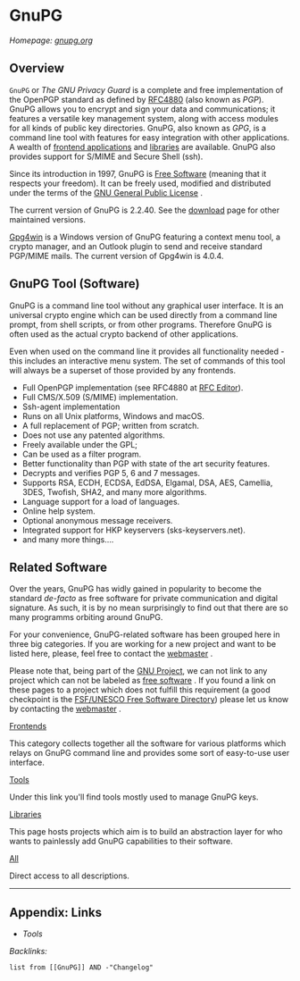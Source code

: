 # GnuPG

*Homepage: [gnupg.org](https://gnupg.org/index.html)*

## Overview

`GnuPG` or *The GNU Privacy Guard* is a complete and free implementation of the OpenPGP standard as defined by [RFC4880](https://www.ietf.org/rfc/rfc4880.txt) (also known as *PGP*). GnuPG allows you to encrypt and sign your data and communications; it features a versatile key management system, along with access modules for all kinds of public key directories. GnuPG, also known as *GPG*, is a command line tool with features for easy integration with other applications. A wealth of [frontend applications](https://gnupg.org/software/frontends.html) and [libraries](https://gnupg.org/software/libraries.html) are available. GnuPG also provides support for S/MIME and Secure Shell (ssh).

Since its introduction in 1997, GnuPG is [Free Software](https://www.gnu.org/philosophy/free-sw.html) (meaning that it respects your freedom). It can be freely used, modified and distributed under the terms of the [GNU General Public License](https://www.gnu.org/copyleft/gpl.html) .

The current version of GnuPG is 2.2.40. See the [download](https://gnupg.org/download/index.html) page for other maintained versions.

[Gpg4win](https://www.gpg4win.org/) is a Windows version of GnuPG featuring a context menu tool, a crypto manager, and an Outlook plugin to send and receive standard PGP/MIME mails. The current version of Gpg4win is 4.0.4.

## GnuPG Tool (Software)

GnuPG is a command line tool without any graphical user interface. It is an universal crypto engine which can be used directly from a command line prompt, from shell scripts, or from other programs. Therefore GnuPG is often used as the actual crypto backend of other applications.

Even when used on the command line it provides all functionality needed - this includes an interactive menu system. The set of commands of this tool will always be a superset of those provided by any frontends.

* Full OpenPGP implementation (see RFC4880 at [RFC Editor](http://www.rfc-editor.org/)).
* Full CMS/X.509 (S/MIME) implementation.
* Ssh-agent implementation
* Runs on all Unix platforms, Windows and macOS.
* A full replacement of PGP; written from scratch.
* Does not use any patented algorithms.
* Freely available under the GPL;
* Can be used as a filter program.
* Better functionality than PGP with state of the art security features.
* Decrypts and verifies PGP 5, 6 and 7 messages.
* Supports RSA, ECDH, ECDSA, EdDSA, Elgamal, DSA, AES, Camellia, 3DES, Twofish, SHA2, and many more algorithms.
* Language support for a load of languages.
* Online help system.
* Optional anonymous message receivers.
* Integrated support for HKP keyservers (sks-keyservers.net).
* and many more things….

## Related Software

Over the years, GnuPG has widly gained in popularity to become the standard *de-facto* as free software for private communication and digital signature. As such, it is by no mean surprisingly to find out that there are so many programms orbiting around GnuPG.

For your convenience, GnuPG-related software has been grouped here in three big categories. If you are working for a new project and want to be listed here, please, feel free to contact the [webmaster](mailto:webmaster@gnupg.org) .

Please note that, being part of the [GNU Project](http://www.gnu.org/), we can not link to any project which can not be labeled as [free software](http://www.gnu.org/philosophy/free-sw.html) . If you found a link on these pages to a project which does not fulfill this requirement (a good checkpoint is the [FSF/UNESCO Free Software Directory](https://directory.fsf.org/)) please let us know by contacting the [webmaster](mailto:webmaster@gnupg.org) .

[Frontends](https://gnupg.org/software/frontends.html)

This category collects together all the software for various platforms which relays on GnuPG command line and provides some sort of easy-to-use user interface.

[Tools](https://gnupg.org/software/tools.html)

Under this link you'll find tools mostly used to manage GnuPG keys.

[Libraries](https://gnupg.org/software/libraries.html)

This page hosts projects which aim is to build an abstraction layer for who wants to painlessly add GnuPG capabilities to their software.

[All](https://gnupg.org/software/swlist.html)

Direct access to all descriptions.

---

## Appendix: Links

* *Tools*

*Backlinks:*

````dataview
list from [[GnuPG]] AND -"Changelog"
````
